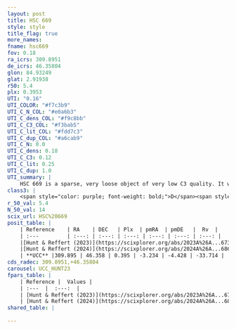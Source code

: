 ```yaml
---
layout: post
title: HSC 669
style: style
title_flag: true
more_names: 
fname: hsc669
fov: 0.18
ra_icrs: 309.8951
de_icrs: 46.35804
glon: 84.93249
glat: 2.91938
r50: 5.4
plx: 0.3953
UTI: "0.16"
UTI_COLOR: "#f7c3b9"
UTI_C_N_COL: "#e0a6b3"
UTI_C_dens_COL: "#f9c8bb"
UTI_C_C3_COL: "#f3bab5"
UTI_C_lit_COL: "#fdd7c3"
UTI_C_dup_COL: "#a6cab9"
UTI_C_N: 0.0
UTI_C_dens: 0.18
UTI_C_C3: 0.12
UTI_C_lit: 0.25
UTI_C_dup: 1.0
UTI_summary: |
    HSC 669 is a sparse, very loose object of very low C3 quality. It was recently reported in the literature.<br><br><span style="color: #99180f; font-weight: bold;">Warning: </span>contains less than 25 stars with <i>P>0.5</i> estimated.
class3: |
    <span style="color: purple; font-weight: bold;">D</span><span style="color: red; font-weight: bold;">C</span>
r_50_val: 5.4
N_50_val: 14
scix_url: HSC%20669
posit_table: |
    | Reference    | RA    | DEC   | Plx  | pmRA  | pmDE   |  Rv  |
    | :---         | :---: | :---: | :---: | :---: | :---: | :---: |
    |[Hunt & Reffert (2023)](https://scixplorer.org/abs/2023A%26A...673A.114H) | 309.906 | 46.352 | 0.402 | -3.217 | -4.415 | -33.645 |
    |[Hunt & Reffert (2024)](https://scixplorer.org/abs/2024A%26A...686A..42H) | 309.906 | 46.352 | 0.402 | -3.217 | -4.415 | -33.645 |
    | **UCC** |309.895 | 46.358 | 0.395 | -3.234 | -4.428 | -33.714 | 
cds_radec: 309.8951,+46.35804
carousel: UCC_HUNT23
fpars_table: |
    | Reference |  Values |
    | :---  |  :---:  |
    | [Hunt & Reffert (2023)](https://scixplorer.org/abs/2023A%26A...673A.114H) | `AV50=2.705, diffAV50=1.949, MOD50=11.759, logAge50=8.866` |
    | [Hunt & Reffert (2024)](https://scixplorer.org/abs/2024A%26A...686A..42H) | `MassJ=79.2434` |
shared_table: |
    
---
```

